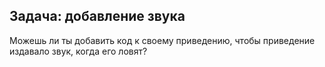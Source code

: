 ## Задача: добавление звука

Можешь ли ты добавить код к своему приведению, чтобы приведение издавало звук, когда его ловят?